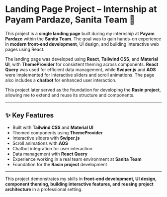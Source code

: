 # Landing Page Project – Internship at Payam Pardaze, Sanita Team 💼

This project is a **single landing page** built during my internship at **Payam Pardaze** within the **Sanita Team**. The goal was to gain hands-on experience in **modern front-end development**, UI design, and building interactive web pages using React.

The landing page was developed using **React**, **Tailwind CSS**, and **Material UI**, with **ThemeProvider** for consistent theming across components. **React Query** was used for efficient data management, while **Swiper.js** and **AOS** were implemented for interactive sliders and scroll animations. The page also includes a **chatbot** for enhanced user interaction.

This project later served as the foundation for developing the **Rasin project**, allowing me to extend and reuse its structure and components.

---

## ✨ Key Features

- Built with **Tailwind CSS** and **Material UI**  
- Themed components using **ThemeProvider**  
- Interactive sliders with **Swiper.js**  
- Scroll animations with **AOS**  
- Chatbot integration for user interaction  
- Data management with **React Query**  
- Experience working in a real team environment at **Sanita Team**  
- Foundation for the **Rasin project** development

---

This project demonstrates my skills in **front-end development, UI design, component theming, building interactive features, and reusing project architecture** in a professional setting.

